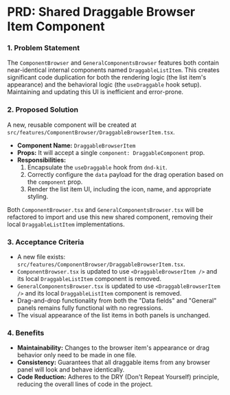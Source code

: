 # PRD: Shared Draggable Browser Item Component

### 1. Problem Statement

The `ComponentBrowser` and `GeneralComponentsBrowser` features both contain near-identical internal components named `DraggableListItem`. This creates significant code duplication for both the rendering logic (the list item's appearance) and the behavioral logic (the `useDraggable` hook setup). Maintaining and updating this UI is inefficient and error-prone.

### 2. Proposed Solution

A new, reusable component will be created at `src/features/ComponentBrowser/DraggableBrowserItem.tsx`.

*   **Component Name:** `DraggableBrowserItem`
*   **Props:** It will accept a single `component: DraggableComponent` prop.
*   **Responsibilities:**
    1.  Encapsulate the `useDraggable` hook from `dnd-kit`.
    2.  Correctly configure the `data` payload for the drag operation based on the `component` prop.
    3.  Render the list item UI, including the icon, name, and appropriate styling.

Both `ComponentBrowser.tsx` and `GeneralComponentsBrowser.tsx` will be refactored to import and use this new shared component, removing their local `DraggableListItem` implementations.

### 3. Acceptance Criteria

*   A new file exists: `src/features/ComponentBrowser/DraggableBrowserItem.tsx`.
*   `ComponentBrowser.tsx` is updated to use `<DraggableBrowserItem />` and its local `DraggableListItem` component is removed.
*   `GeneralComponentsBrowser.tsx` is updated to use `<DraggableBrowserItem />` and its local `DraggableListItem` component is removed.
*   Drag-and-drop functionality from both the "Data fields" and "General" panels remains fully functional with no regressions.
*   The visual appearance of the list items in both panels is unchanged.

### 4. Benefits

*   **Maintainability:** Changes to the browser item's appearance or drag behavior only need to be made in one file.
*   **Consistency:** Guarantees that all draggable items from any browser panel will look and behave identically.
*   **Code Reduction:** Adheres to the DRY (Don't Repeat Yourself) principle, reducing the overall lines of code in the project.